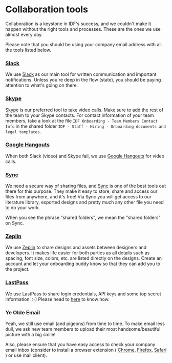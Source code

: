 Collaboration tools
===================

Collaboration is a keystone in IDF's success, and we couldn't make it happen without the right tools and processes.
These are the ones we use almost every day.

Please note that you should be using your company email address with all the tools listed below.

### [Slack](https://slack.com/download) 
We use [Slack](https://slack.com/download) as our main tool for written communication and important notifications.
Unless you're deep in the flow (state), you should be paying attention to what's going on there.


### [Skype](https://go.skype.com/scom.download)
[Skype](https://go.skype.com/scom.download) is our preferred tool to take video calls. Make sure to add the rest of the team to your Skype contacts.
For contact information of your team members, take a look at the file `IDF Onboarding - Team Members Contact Info` in the shared folder `IDF - Staff - Hiring - Onboarding documents and legal templates`.


### [Google Hangouts](https://hangouts.google.com/)
When both Slack (video) and Skype fail, we use [Google Hangouts](https://hangouts.google.com/) for video calls.


### [Sync](https://www.sync.com/)
We need a secure way of sharing files, and [Sync](https://www.sync.com/) is one of the best tools out there for this purpose.
They make it easy to store, share and access our files from anywhere, and it's free!
Via Sync you will get access to our literature library, exported designs and pretty much any other file you need to do your work.

When you see the phrase "shared folders", we mean the "shared folders" on Sync. 


### [Zeplin](https://zeplin.io/)
We use [Zeplin](https://zeplin.io) to share designs and assets between designers and developers.
It makes life easier for both parties as all details such as spacing, font size, colors, etc. are listed directly on the designs.
Create an account and let your onboarding buddy know so that they can add you to the project.


### [LastPass](https://www.lastpass.com)
We use LastPass to share login credentials, API keys and some top secret information. :-)
Please head to [here](credentials.md) to know how.


### Ye Olde Email
Yeah, we still use email (and pigeons) from time to time.
To make email less dull, we ask new team members to upload their most handsome/beautiful picture with a big smile!

Also, please ensure that you have easy access to check your company email inbox (consider to install a browser extension (
[Chrome](https://chrome.google.com/webstore/detail/notifier-for-gmail/dcjichoefijpinlfnjghokpkojhlhkgl?hl=en),
[Firefox](https://addons.mozilla.org/en-US/firefox/addon/gmail-notifier-restartless/),
[Safari](https://safari-extensions.apple.com/details/?id=com.add0n.simple-notifier-RED8XKG2R4)
) or use mail client).
